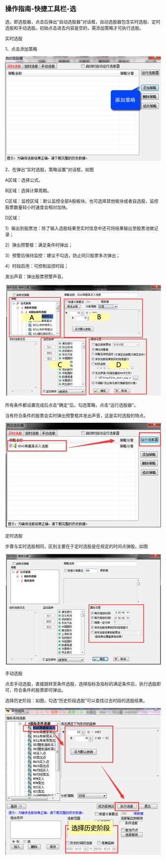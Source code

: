 ## 操作指南-快捷工具栏-选

选，即选股器，点击后弹出“自动选股器”对话框，自动选股器包含实时选股、定时选股和手动选股。初始点击进去内容是空的，需添加策略才可执行选股。

实时选股

1、点击添加策略

![](/assets/17171.png)

2、在弹出“实时选股，策略设置”对话框，如图

A区域：选择公式。

B区域：选择计算周期。

C区域：监控区域：默认监控全部A股板块，也可选择其他板块或者自选股，监控股票数量较小时速度会相对加快。

D区域：

1）输出到股票池：除了输入选股结果至实时信息中还可将结果输出至股票池做记录；

2）弹出预警框：满足条件时弹出；

3）预警后保持监控：建议不勾选，防止同只股票多次弹出；

4）时段启用：可控制监控时段；

发出声音：弹出股票预警声音。

![](/assets/17172.png)

所有条件都设置完成后点击“确定”后，勾选策略，点击“运行选股器”。

当有符合条件的股票会实时弹出预警框并发出声音，这是实时选股的特点。

![](/assets/17173.png)



定时选股

步骤与实时选股相同，区别主要在于定时选股是在规定的时间点弹股。如图      

![](/assets/17174.png)

手动选股

点击手动选股，直接跳转至条件选股，选择指标及指标的满足条件后，执行选股即可，符合条件的股票即可弹出。  

选择历史阶段：如图，勾选“历史阶段选股”可以查找过去时段的选股结果。

![](/assets/17175.png)                          